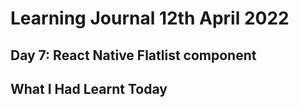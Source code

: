 # Learning Journal 12th April 2022
## Day 7: React Native Flatlist component
## What I Had Learnt Today
